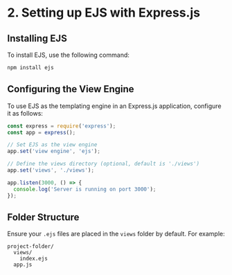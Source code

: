 # 2. Setting up EJS with Express.js

## Installing EJS
To install EJS, use the following command:
```bash
npm install ejs
```

## Configuring the View Engine
To use EJS as the templating engine in an Express.js application, configure it as follows:
```javascript
const express = require('express');
const app = express();

// Set EJS as the view engine
app.set('view engine', 'ejs');

// Define the views directory (optional, default is './views')
app.set('views', './views');

app.listen(3000, () => {
  console.log('Server is running on port 3000');
});
```

## Folder Structure
Ensure your `.ejs` files are placed in the `views` folder by default. For example:
```
project-folder/
  views/
    index.ejs
  app.js
```
